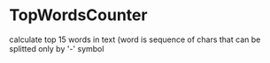 # TopWordsCounter
calculate top 15 words in text (word is sequence of chars that can be splitted only by '-' symbol